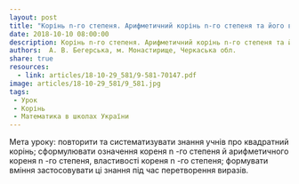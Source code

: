 ```yaml
---
layout: post
title: "Корінь n-го степеня. Арифметичний корінь n-го степеня та його властивості. Урок алгебри і початків аналізу. 10 клас (рівень стандарту)"
date: 2018-10-10 08:00:00
description: Корінь n-го степеня. Арифметичний корінь n-го степеня та його властивості. Урок алгебри і початків аналізу. 10 клас (рівень стандарту)
authors:  А. В. Бегерська, м. Монастирище, Черкаська обл.
share: true
resources:
  - link: articles/18-10-29_581/9-581-70147.pdf
image: articles/18-10-29_581/9_581.jpg
tags:
 - Урок
 - Корінь
 - Математика в школах України
---
```


Мета уроку: повторити та систематизувати знання учнів про квадратний корінь; сформулювати означення кореня n -го степеня й арифметичного кореня n -го степеня, властивості кореня n -го степеня; формувати вміння застосовувати ці знання під час перетворення виразів.
